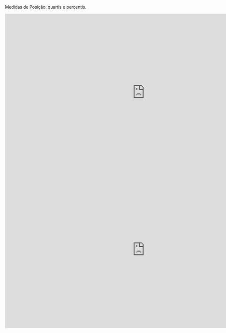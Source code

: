 Medidas de Posição: quartis e percentis.
<iframe width="923" height="519" src="https://www.youtube.com/embed/ie2few5B7ZU" title="1º, 2º e 3º QUARTIL ✅ ESTATÍSTICA" frameborder="0" allow="accelerometer; autoplay; clipboard-write; encrypted-media; gyroscope; picture-in-picture; web-share" allowfullscreen></iframe>
<iframe width="923" height="519" src="https://www.youtube.com/embed/4-p9ILo-R3U" title="MEDIDAS SEPARATRIZES ✅ PERCENTIL" frameborder="0" allow="accelerometer; autoplay; clipboard-write; encrypted-media; gyroscope; picture-in-picture; web-share" allowfullscreen></iframe>
